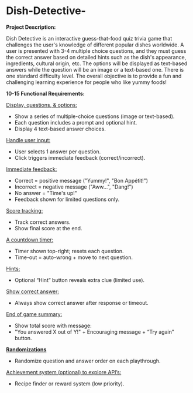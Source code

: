 # Dish-Detective-

**Project Description:**

Dish Detective is an interactive guess-that-food quiz trivia game that challenges the user's knowledge of different popular dishes worldwide. A user is presented with 3-4 multiple choice questions, and they must guess the correct answer based on detailed hints such as the dish's appearance, ingredients, cultural origin, etc. The options will be displayed as text-based answers while the question will be an image or a text-based one. There is one standard difficulty level. The overall objective is to provide a fun and challenging learning experience for people who like yummy foods!

**10-15 Functional Requirements:**

<ins>Display, questions, & options:</ins>
- Show a series of multiple-choice questions (image or text-based).
- Each question includes a prompt and optional hint.
- Display 4 text-based answer choices.

<ins>Handle user input:</ins>
- User selects 1 answer per question.
- Click triggers immediate feedback (correct/incorrect).

<ins>Immediate feedback:</ins>
- Correct = positive message ("Yummy!", "Bon Appétit!")
- Incorrect = negative message ("Aww...", "Dang!")
- No answer = "Time's up!"
- Feedback shown for limited questions only.

<ins>Score tracking:</ins>
- Track correct answers.
- Show final score at the end.
  
<ins>A countdown timer:</ins>
- Timer shown top-right; resets each question.
- Time-out = auto-wrong + move to next question.

<ins>Hints:</ins>
- Optional “Hint” button reveals extra clue (limited use).

<ins>Show correct answer:</ins>
- Always show correct answer after response or timeout.

<ins>End of game summary:</ins>
- Show total score with message:
- "You answered X out of Y!" + Encouraging message + “Try again” button.

<ins>**Randomizations**</ins>
- Randomize question and answer order on each playthrough.

<ins>Achievement system (optional) to explore API’s:</ins>
- Recipe finder or reward system (low priority).
